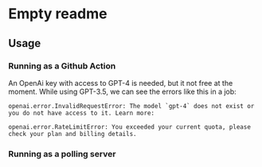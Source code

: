 # Empty readme

## Usage

### Running as a Github Action
An OpenAi key with access to GPT-4 is needed, but it not free at the moment.
While using GPT-3.5, we can see the errors like this in a job:
```
openai.error.InvalidRequestError: The model `gpt-4` does not exist or you do not have access to it. Learn more: 

openai.error.RateLimitError: You exceeded your current quota, please check your plan and billing details.
```

### Running as a polling server

